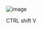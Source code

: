 ![image](https://user-images.githubusercontent.com/33777074/196237432-cf1bd4a4-1ac7-4203-8ee1-b071c74fd1d4.png)



CTRL shift V